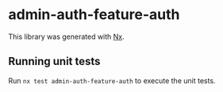 # admin-auth-feature-auth

This library was generated with [Nx](https://nx.dev).

## Running unit tests

Run `nx test admin-auth-feature-auth` to execute the unit tests.
